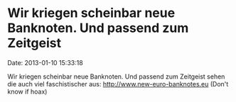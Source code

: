 Wir kriegen scheinbar neue Banknoten. Und passend zum Zeitgeist
===============================================================

Date: 2013-01-10 15:33:18

Wir kriegen scheinbar neue Banknoten. Und passend zum Zeitgeist sehen
die auch viel faschistischer aus: <http://www.new-euro-banknotes.eu>
(Don\'t know if hoax)
